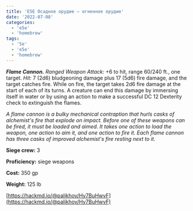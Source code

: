 ```yaml
---
title: 'E5E Осадное орудие – огненное орудие'
date: '2022-07-08'
categories:
  - 'e5e'
  - 'homebrew'
tags:
  - '5e'
  - 'e5e'
  - 'homebrew'
---
```


**_Flame Cannon._** *Ranged Weapon Attack:* +6 to hit, range 60/240 ft., one target. *Hit:* 7 (2d6) bludgeoning damage plus 17 (5d6) fire damage, and the target catches fire. While on fire, the target takes 2d6 fire damage at the start of each of its turns. A creature can end this damage by immersing itself in water or by using an action to make a successful DC 12 Dexterity check to extinguish the flames.

_A flame cannon is a bulky mechanical contraption that hurls casks of alchemist's fire that explode on impact. Before one of these weapons can be fired, it must be loaded and aimed. It takes one action to load the weapon, one action to aim it, and one action to fire it. Each flame cannon has three casks of improved alchemist's fire resting next to it._

**Siege crew:** 3

**Proficiency:** siege weapons

**Cost:** 350 gp

**Weight:** 125 lb

[https://hackmd.io/@palikhov/Hy7BuHwvF](https://hackmd.io/@palikhov/Hy7BuHwvF)
